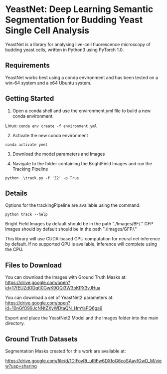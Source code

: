 # YeastNet: Deep Learning Semantic Segmentation for Budding Yeast Single Cell Analysis

YeastNet is a library for analysing live-cell fluorescence microscopy of budding yeast cells,  written in Python3 using PyTorch 1.0.

## Requirements

YeastNet works best using a conda environment and has been tested on a win-64 system and a x64 Ubuntu system. 


## Getting Started

1) Open a conda shell and use the environment.yml file to build a new conda environment.

Linux: ```conda env create -f environment.yml```

2) Activate the new conda environment

```conda activate ynet```

3) Download the model parameters and Images

4) Navigate to the folder containing the BrightField Images and run the Tracking Pipeline

```python .\track.py -f 'Z2' -p True```

## Details

Options for the trackingPipeline are available using the command:

```python track --help```

Bright Field Images by default should be in the path "./Images/BF/."
GFP Images should by default should be in the path "./Images/GFP/."

This library will use CUDA-based GPU computation for neural net inference by default. If no supported GPU is available, inference will complete using the CPU.  


## Files to Download

You can download the Images with Ground Truth Masks at:
<https://drive.google.com/open?id=17fEUZdODqfi0GwK9OQi3W3oKPX3vJHua>

You can download a set of YeastNet2 parameters at:
<https://drive.google.com/open?id=10nGfO99JcNNtZXyWDtaQN_HmYaPQ6ga9>

Export and place the YeastNet2 Model and the Images folder into the main directory.

## Ground Truth Datasets

Segmentation Masks created for this work are available at:

https://drive.google.com/file/d/1DIFoyRt_uRiFw6DXfoG6coSAayfGwD_M/view?usp=sharing
